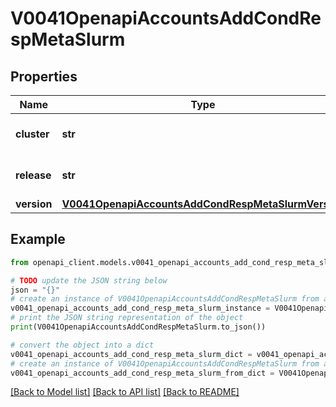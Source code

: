 # V0041OpenapiAccountsAddCondRespMetaSlurm


## Properties

Name | Type | Description | Notes
------------ | ------------- | ------------- | -------------
**cluster** | **str** | Slurm cluster name | [optional] 
**release** | **str** | Slurm release string | [optional] 
**version** | [**V0041OpenapiAccountsAddCondRespMetaSlurmVersion**](V0041OpenapiAccountsAddCondRespMetaSlurmVersion.md) |  | [optional] 

## Example

```python
from openapi_client.models.v0041_openapi_accounts_add_cond_resp_meta_slurm import V0041OpenapiAccountsAddCondRespMetaSlurm

# TODO update the JSON string below
json = "{}"
# create an instance of V0041OpenapiAccountsAddCondRespMetaSlurm from a JSON string
v0041_openapi_accounts_add_cond_resp_meta_slurm_instance = V0041OpenapiAccountsAddCondRespMetaSlurm.from_json(json)
# print the JSON string representation of the object
print(V0041OpenapiAccountsAddCondRespMetaSlurm.to_json())

# convert the object into a dict
v0041_openapi_accounts_add_cond_resp_meta_slurm_dict = v0041_openapi_accounts_add_cond_resp_meta_slurm_instance.to_dict()
# create an instance of V0041OpenapiAccountsAddCondRespMetaSlurm from a dict
v0041_openapi_accounts_add_cond_resp_meta_slurm_from_dict = V0041OpenapiAccountsAddCondRespMetaSlurm.from_dict(v0041_openapi_accounts_add_cond_resp_meta_slurm_dict)
```
[[Back to Model list]](../README.md#documentation-for-models) [[Back to API list]](../README.md#documentation-for-api-endpoints) [[Back to README]](../README.md)


